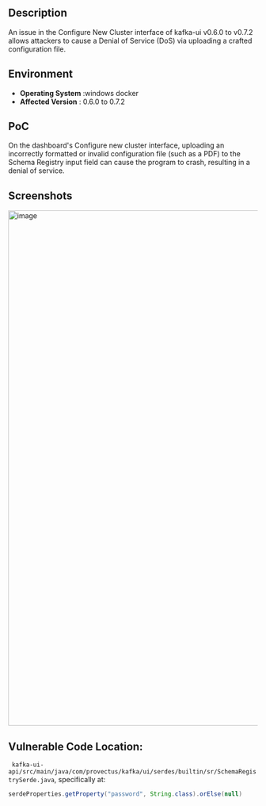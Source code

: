 ## Description
An issue in the Configure New Cluster interface of kafka-ui v0.6.0 to v0.7.2 allows attackers to cause a Denial of Service (DoS) via uploading a crafted configuration file.
## Environment
- **Operating System** :windows docker
-  **Affected Version** :  0.6.0 to 0.7.2

## PoC
On the dashboard's Configure new cluster interface, uploading an incorrectly formatted or invalid configuration file (such as a PDF) to the Schema Registry input field can cause the program to crash, resulting in a denial of service.


## Screenshots
<img width="1598" height="1039" alt="image" src="https://github.com/user-attachments/assets/b8574f17-727d-41cd-bbd2-3e0fe2451d76" />


## Vulnerable Code Location:  
` kafka-ui-api/src/main/java/com/provectus/kafka/ui/serdes/builtin/sr/SchemaRegistrySerde.java`,
specifically at: 
```java
serdeProperties.getProperty("password", String.class).orElse(null)
```
